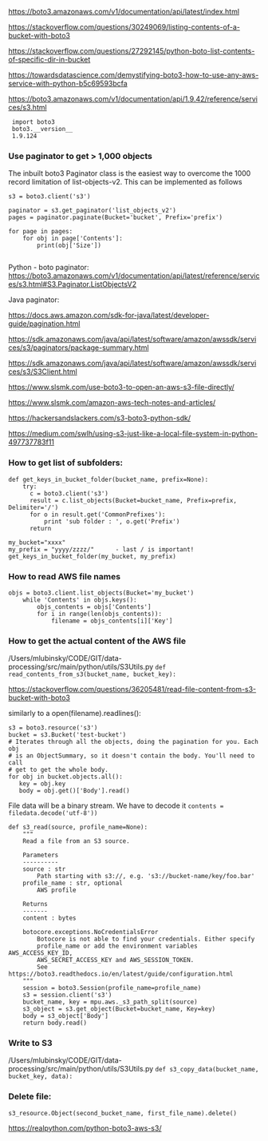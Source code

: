https://boto3.amazonaws.com/v1/documentation/api/latest/index.html


https://stackoverflow.com/questions/30249069/listing-contents-of-a-bucket-with-boto3

https://stackoverflow.com/questions/27292145/python-boto-list-contents-of-specific-dir-in-bucket

https://towardsdatascience.com/demystifying-boto3-how-to-use-any-aws-service-with-python-b5c69593bcfa

<https://boto3.amazonaws.com/v1/documentation/api/1.9.42/reference/services/s3.html>

```
 import boto3
 boto3.__version__
 1.9.124
```

### Use paginator to get > 1,000 objects 

The inbuilt boto3 Paginator class is the easiest way to overcome the 1000 record limitation of list-objects-v2. This can be implemented as follows
```
s3 = boto3.client('s3')

paginator = s3.get_paginator('list_objects_v2')
pages = paginator.paginate(Bucket='bucket', Prefix='prefix')

for page in pages:
    for obj in page['Contents']:
        print(obj['Size'])
        
```        
Python - boto paginator: 
https://boto3.amazonaws.com/v1/documentation/api/latest/reference/services/s3.html#S3.Paginator.ListObjectsV2

Java paginator:

https://docs.aws.amazon.com/sdk-for-java/latest/developer-guide/pagination.html

https://sdk.amazonaws.com/java/api/latest/software/amazon/awssdk/services/s3/paginators/package-summary.html

https://sdk.amazonaws.com/java/api/latest/software/amazon/awssdk/services/s3/S3Client.html





<https://www.slsmk.com/use-boto3-to-open-an-aws-s3-file-directly/>

<https://www.slsmk.com/amazon-aws-tech-notes-and-articles/>

https://hackersandslackers.com/s3-boto3-python-sdk/

<https://medium.com/swlh/using-s3-just-like-a-local-file-system-in-python-497737783f11>

### How to get list of subfolders:

```
def get_keys_in_bucket_folder(bucket_name, prefix=None):
    try:
      c = boto3.client('s3')
      result = c.list_objects(Bucket=bucket_name, Prefix=prefix, Delimiter='/')
      for o in result.get('CommonPrefixes'):
          print 'sub folder : ', o.get('Prefix')
      return
      
my_bucket="xxxx"
my_prefix = "yyyy/zzzz/"      - last / is important!
get_keys_in_bucket_folder(my_bucket, my_prefix)
```

### How to read AWS file names
```
objs = boto3.client.list_objects(Bucket='my_bucket')
    while 'Contents' in objs.keys():
        objs_contents = objs['Contents']
        for i in range(len(objs_contents)):
            filename = objs_contents[i]['Key']
```

###  How to get the actual content of the AWS file

/Users/mlubinsky/CODE/GIT/data-processing/src/main/python/utils/S3Utils.py
```def read_contents_from_s3(bucket_name, bucket_key):```

<https://stackoverflow.com/questions/36205481/read-file-content-from-s3-bucket-with-boto3>

 similarly to a open(filename).readlines():
 
 ```
 s3 = boto3.resource('s3')
bucket = s3.Bucket('test-bucket')
# Iterates through all the objects, doing the pagination for you. Each obj
# is an ObjectSummary, so it doesn't contain the body. You'll need to call
# get to get the whole body.
for obj in bucket.objects.all():
    key = obj.key
    body = obj.get()['Body'].read()
```

File data will be a binary stream.  We have to decode it 
```contents = filedata.decode('utf-8')) ```


```
def s3_read(source, profile_name=None):
    """
    Read a file from an S3 source.

    Parameters
    ----------
    source : str
        Path starting with s3://, e.g. 's3://bucket-name/key/foo.bar'
    profile_name : str, optional
        AWS profile

    Returns
    -------
    content : bytes

    botocore.exceptions.NoCredentialsError
        Botocore is not able to find your credentials. Either specify
        profile_name or add the environment variables AWS_ACCESS_KEY_ID,
        AWS_SECRET_ACCESS_KEY and AWS_SESSION_TOKEN.
        See https://boto3.readthedocs.io/en/latest/guide/configuration.html
    """
    session = boto3.Session(profile_name=profile_name)
    s3 = session.client('s3')
    bucket_name, key = mpu.aws._s3_path_split(source)
    s3_object = s3.get_object(Bucket=bucket_name, Key=key)
    body = s3_object['Body']
    return body.read()
 ```

### Write to S3 
 
 /Users/mlubinsky/CODE/GIT/data-processing/src/main/python/utils/S3Utils.py
```def s3_copy_data(bucket_name, bucket_key, data):```

###  Delete file:
 ```
 s3_resource.Object(second_bucket_name, first_file_name).delete()
 ```
 
 <https://realpython.com/python-boto3-aws-s3/>
 

